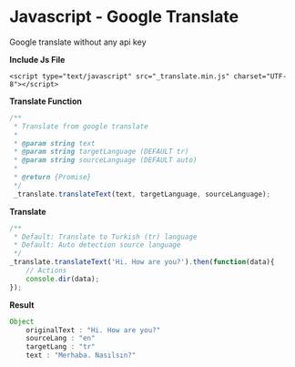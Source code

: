 # Javascript - Google Translate

Google translate without any api key

**Include Js File**
```
<script type="text/javascript" src="_translate.min.js" charset="UTF-8"></script>
```

**Translate Function**
```javascript
/**
 * Translate from google translate
 *
 * @param string text
 * @param string targetLanguage (DEFAULT tr)
 * @param string sourceLanguage (DEFAULT auto)
 *
 * @return {Promise}
 */
 _translate.translateText(text, targetLanguage, sourceLanguage);
```

**Translate**
```javascript
/**
 * Default: Translate to Turkish (tr) language
 * Default: Auto detection source language
 */
_translate.translateText('Hi. How are you?').then(function(data){
    // Actions
    console.dir(data);
});
```

**Result**
```javascript
Object
    originalText : "Hi. How are you?"
    sourceLang : "en"
    targetLang : "tr"
    text : "Merhaba. Nasılsın?"
```
